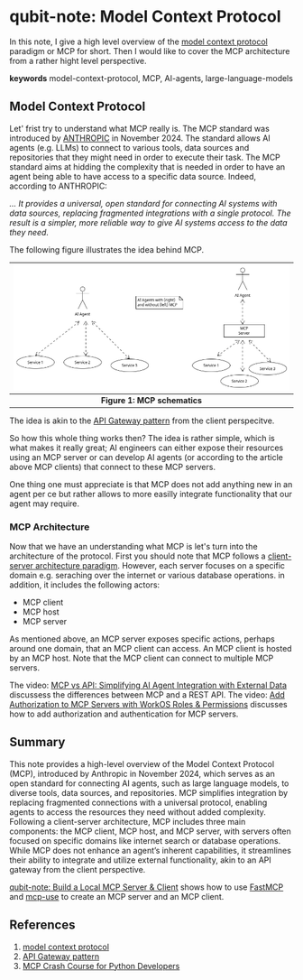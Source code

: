 # qubit-note: Model Context Protocol

In this note, I give a high level overview of the <a href="https://www.anthropic.com/news/model-context-protocol">model context protocol</a> paradigm or MCP
for short. Then I would like to cover the MCP architecture from a rather hight level perspective.

**keywords** model-context-protocol, MCP, AI-agents, large-language-models

## Model Context Protocol

Let' frist try to understand what MCP really is. The MCP standard was introduced by <a href="https://www.anthropic.com/">ANTHROPIC</a>
in November 2024. The standard allows AI agents (e.g. LLMs) to connect to various tools, data sources and repositories that they
might need in order to execute their task. The MCP standard aims at hidding the complexity that is needed in order to have an agent being able to have 
access to a specific data source. Indeed, according to ANTHROPIC:

_... It provides a universal, open standard for connecting AI systems with data sources, replacing fragmented integrations with a single protocol. 
The result is a simpler, more reliable way to give AI systems access to the data they need._

The following figure illustrates the idea behind MCP.

| ![orchestrator-vs-choreography](./imgs/mcp_schematics.png)  |
|:-----------------------------------------------------------:|
|             **Figure 1: MCP schematics**                    |

The idea is akin to the <a href="https://microservices.io/patterns/apigateway.html">API Gateway pattern</a> from the client perspecitve.

So how this whole thing works then? The idea is rather simple, which is what makes it really great;
AI engineers can either expose their resources using an MCP server or can develop AI agents (or according to the article above MCP clients)
that connect to these MCP servers. 

One thing one must appreciate is that MCP does not add anything new in an agent per ce but rather allows to more easilly integrate
functionality that our agent may require.


### MCP Architecture

Now that we have an understanding what MCP is let's turn into the architecture of the protocol.
First you should note that MCP follows a <a href="https://en.wikipedia.org/wiki/Client%E2%80%93server_model">client-server architecture paradigm</a>.
However, each server focuses on a specific domain e.g. seraching over the internet or various database operations. in addition, it includes the following actors:

- MCP client
- MCP host
- MCP server

As mentioned above, an  MCP server exposes specific actions, perhaps around one domain, that an MCP client can access. 
An MCP client is hosted by an MCP host. Note that the MCP client can connect to multiple MCP servers.

The video: <a href="https://www.youtube.com/watch?v=7j1t3UZA1TY">MCP vs API: Simplifying AI Agent Integration with External Data</a>
discussess the differences between MCP and a REST API. The video: <a href="https://www.youtube.com/watch?v=nPGXlIorZbg">Add Authorization to MCP Servers with WorkOS Roles & Permissions</a>
discusses how to add authorization and authentication for MCP servers.

## Summary

This note provides a high-level overview of the Model Context Protocol (MCP), introduced by Anthropic in November 2024, which serves as an open standard for connecting AI agents, such as large language models, to diverse tools, data sources, and repositories. MCP simplifies integration by replacing fragmented connections with a universal protocol, enabling agents to access the resources they need without added complexity. Following a client-server architecture, MCP includes three main components: the MCP client, MCP host, and MCP server, with servers often focused on specific domains like internet search or database operations. While MCP does not enhance an agent’s inherent capabilities, it streamlines their ability to integrate and utilize external functionality, akin to an API gateway from the client perspective.

<a href="../how_to/2025-08-27-build-local-mcp-server-and-client.md">qubit-note: Build a Local MCP Server & Client</a> shows how to use <a href="https://gofastmcp.com/getting-started/welcome">FastMCP</a> and <a href="https://github.com/mcp-use/mcp-use">mcp-use</a> to create an MCP server and an MCP client.


## References

1. <a href="https://www.anthropic.com/news/model-context-protocol">model context protocol</a>
2. <a href="https://microservices.io/patterns/apigateway.html">API Gateway pattern</a>
2. <a href="https://www.youtube.com/watch?v=5xqFjh56AwM">MCP Crash Course for Python Developers</a>

